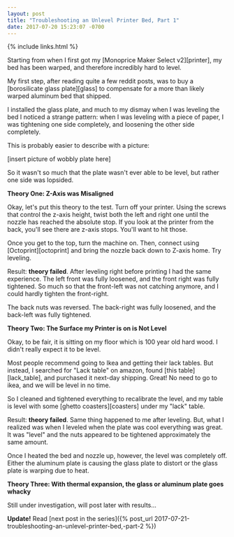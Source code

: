 ```yaml
--- 
layout: post
title: "Troubleshooting an Unlevel Printer Bed, Part 1"
date: 2017-07-20 15:23:07 -0700
---
```


{% include links.html %}

Starting from when I first got my [Monoprice Maker Select v2][printer], my bed has been warped, and therefore incredibly hard to level.

My first step, after reading quite a few reddit posts, was to buy a [borosilicate glass plate][glass] to compensate for a more than likely warped aluminum bed that shipped.

I installed the glass plate, and much to my dismay when I was leveling the bed I noticed a strange pattern: when I was leveling with a piece of paper, I was tightening one side completely, and loosening the other side completely.

This is probably easier to describe with a picture:

[insert picture of wobbly plate here]

So it wasn't so much that the plate wasn't ever able to be level, but rather one side was lopsided.

**Theory One: Z-Axis was Misaligned**

Okay, let's put this theory to the test. Turn off your printer. Using the screws that control the z-axis height, twist both the left and right one until the nozzle has reached the absolute stop. If you look at the printer from the back, you'll see there are z-axis stops. You'll want to hit those.

Once you get to the top, turn the machine on. Then, connect using [Octoprint][octoprint] and bring the nozzle back down to Z-axis home. Try leveling.

Result: **theory failed**. After leveling right before printing I had the same experience. The left front was fully loosened, and the front right was fully tightened. So much so that the front-left was not catching anymore, and I could hardly tighten the front-right.

The back nuts was reversed. The back-right was fully loosened, and the back-left was fully tightened. 

**Theory Two: The Surface my Printer is on is Not Level**

Okay, to be fair, it is sitting on my floor which is 100 year old hard wood. I didn't really expect it to be level. 

Most people recommend going to Ikea and getting their lack tables. But instead, I searched for "Lack table" on amazon, found [this table][lack_table], and purchased it next-day shipping. Great! No need to go to ikea, and we will be level in no time.

So I cleaned and tightened everything to recalibrate the level, and my table is level with some [ghetto coasters][coasters] under my "lack" table.

Result: **theory failed**. Same thing happened to me after leveling. But, what I realized was when I leveled when the plate was cool everything was great. It was "level" and the nuts appeared to be tightened approximately the same amount. 

Once I heated the bed and nozzle up, however, the level was completely off. Either the aluminum plate is causing the glass plate to distort or the glass plate is warping due to heat.

**Theory Three: With thermal expansion, the glass or aluminum plate goes whacky**

Still under investigation, will post later with results...

**Update!** Read [next post in the series]({% post_url 2017-07-21-troubleshooting-an-unlevel-printer-bed,-part-2 %})
